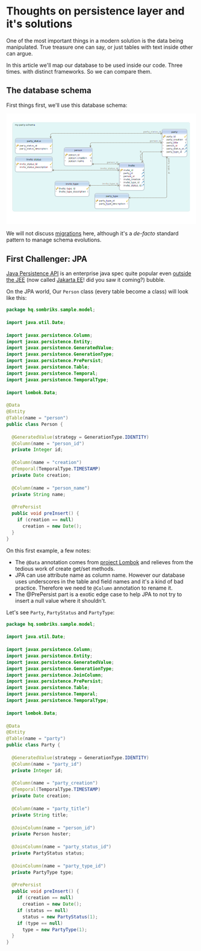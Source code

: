 # Thoughts on persistence layer and it's solutions

One of the most important things in a modern solution is the data being
manipulated. True treasure one can say, or just tables with text inside other
can argue.

In this article we'll map our database to be used inside our code. Three times.
with distinct frameworks. So we can compare them.

## The database schema

First things first, we'll use this database schema:

![01-my-party-schema.png](assets/post-pics/0011-about-jpa-sequelize-and-bookshelf/01-my-party-schema.png)

We will not discuss [migrations](#/blog/0005-updated-knex-bookshelf-cookbook.md)
here, although it's a _de-facto_ standard pattern to manage schema evolutions.

## First Challenger: JPA

[Java Persistence API](https://docs.oracle.com/javaee/7/tutorial/partpersist.htm)
is an enterprise java spec quite popular even
[outside the JEE](http://spring.io/projects/spring-data-jpa) (now called
[Jakarta EE](https://jakarta.ee/)! did you saw it coming?) bubble.

On the JPA world, Our `Person` class (every table become a class) will look like
this:

```java
package hq.sombriks.sample.model;

import java.util.Date;

import javax.persistence.Column;
import javax.persistence.Entity;
import javax.persistence.GeneratedValue;
import javax.persistence.GenerationType;
import javax.persistence.PrePersist;
import javax.persistence.Table;
import javax.persistence.Temporal;
import javax.persistence.TemporalType;

import lombok.Data;

@Data
@Entity
@Table(name = "person")
public class Person {

  @GeneratedValue(strategy = GenerationType.IDENTITY)
  @Column(name = "person_id")
  private Integer id;

  @Column(name = "creation")
  @Temporal(TemporalType.TIMESTAMP)
  private Date creation;

  @Column(name = "person_name")
  private String name;

  @PrePersist
  public void preInsert() {
    if (creation == null)
      creation = new Date();
  }
}
```

On this first example, a few notes:

- The `@Data` annotation comes from [project Lombok](https://projectlombok.org/)
  and relieves from the tedious work of create get/set methods.
- JPA can use attribute name as column name. However our database uses
  underscores in the table and field names and it's a kind of bad practice.
  Therefore we need te `@Column` annotation to rename it.
- The @PrePersist part is a exotic edge case to help JPA to not try to insert a
  null value where it shouldn't.

Let's see `Party`, `PartyStatus` and `PartyType`:

```java
package hq.sombriks.sample.model;

import java.util.Date;

import javax.persistence.Column;
import javax.persistence.Entity;
import javax.persistence.GeneratedValue;
import javax.persistence.GenerationType;
import javax.persistence.JoinColumn;
import javax.persistence.PrePersist;
import javax.persistence.Table;
import javax.persistence.Temporal;
import javax.persistence.TemporalType;

import lombok.Data;

@Data
@Entity
@Table(name = "party")
public class Party {

  @GeneratedValue(strategy = GenerationType.IDENTITY)
  @Column(name = "party_id")
  private Integer id;

  @Column(name = "party_creation")
  @Temporal(TemporalType.TIMESTAMP)
  private Date creation;

  @Column(name = "party_title")
  private String title;

  @JoinColumn(name = "person_id")
  private Person hoster;

  @JoinColumn(name = "party_status_id")
  private PartyStatus status;

  @JoinColumn(name = "party_type_id")
  private PartyType type;

  @PrePersist
  public void preInsert() {
    if (creation == null)
      creation = new Date();
    if (status == null)
      status = new PartyStatus(1);
    if (type == null)
      type = new PartyType(1);
  }
}
```

```java

```

```java

```
